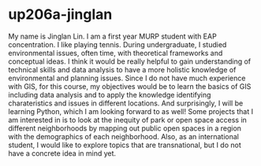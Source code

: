 # up206a-jinglan
My name is Jinglan Lin. I am a first year MURP student with EAP concentration. I like playing tennis.
During undergraduate, I studied environmental issues, often time, with theoretical frameworks and conceptual ideas. I think it would be really helpful to gain understanding of technical skills and data analysis to have a more holistic knowledge of environmental and planning issues. Since I do not have much experience with GIS, for this course, my objectives would be to learn the basics of GIS including data analysis and to apply the knowledge identifying charateristics and issues in different locations. And surprisingly, I will be learning Python, which I am looking forward to as well! 
Some projects that I am interested in is to look at the inequity of park or open space access in different neighborhoods by mapping out public open spaces in a region with the demographics of each neighborhood. Also, as an international student, I would like to explore topics that are transnational, but I do not have a concrete idea in mind yet. 

